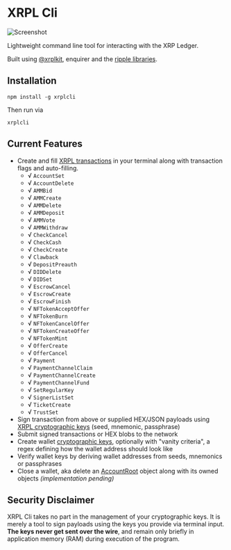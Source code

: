 # XRPL Cli

![Screenshot](https://mwni.io/opensource/xrplcli/xrplcli.png?v1)

Lightweight command line tool for interacting with the XRP Ledger. 

Built using [@xrplkit](https://github.com/Mwni/xrplkit), enquirer and the [ripple libraries](https://github.com/XRPLF/xrpl.js/tree/main/packages/ripple-binary-codec).

## Installation

    npm install -g xrplcli

Then run via

    xrplcli

## Current Features

- Create and fill [XRPL transactions](https://xrpl.org/docs/references/protocol/transactions) in your terminal along with transaction flags and auto-filling.
  - √ `AccountSet`
  - √ `AccountDelete`
  - √ `AMMBid`
  - √ `AMMCreate`
  - √ `AMMDelete`
  - √ `AMMDeposit`
  - √ `AMMVote`
  - √ `AMMWithdraw`
  - √ `CheckCancel`
  - √ `CheckCash`
  - √ `CheckCreate`
  - √ `Clawback`
  - √ `DepositPreauth`
  - √ `DIDDelete`
  - √ `DIDSet`
  - √ `EscrowCancel`
  - √ `EscrowCreate`
  - √ `EscrowFinish`
  - √ `NFTokenAcceptOffer`
  - √ `NFTokenBurn`
  - √ `NFTokenCancelOffer`
  - √ `NFTokenCreateOffer`
  - √ `NFTokenMint`
  - √ `OfferCreate`
  - √ `OfferCancel`
  - √ `Payment`
  - √ `PaymentChannelClaim`
  - √ `PaymentChannelCreate`
  - √ `PaymentChannelFund`
  - √ `SetRegularKey`
  - √ `SignerListSet`
  - √ `TicketCreate`
  - √ `TrustSet`
- Sign transaction from above or supplied HEX/JSON payloads using [XRPL cryptographic keys](https://xrpl.org/docs/concepts/accounts/cryptographic-keys) (seed, mnemonic, passphrase)
- Submit signed transactions or HEX blobs to the network
- Create wallet [cryptographic keys](https://xrpl.org/docs/concepts/accounts/cryptographic-keys), optionally with "vanity criteria", a regex defining how the wallet address should look like
- Verify wallet keys by deriving wallet addresses from seeds, mnemonics or passphrases
- Close a wallet, aka delete an [AccountRoot](https://xrpl.org/docs/references/protocol/ledger-data/ledger-entry-types/accountroot) object along with its owned objects *(implementation pending)*

## Security Disclaimer

XRPL Cli takes no part in the management of your cryptographic keys. It is merely a tool to sign payloads using the keys you provide via terminal input. **The keys never get sent over the wire**, and remain only briefly in application memory (RAM) during execution of the program.